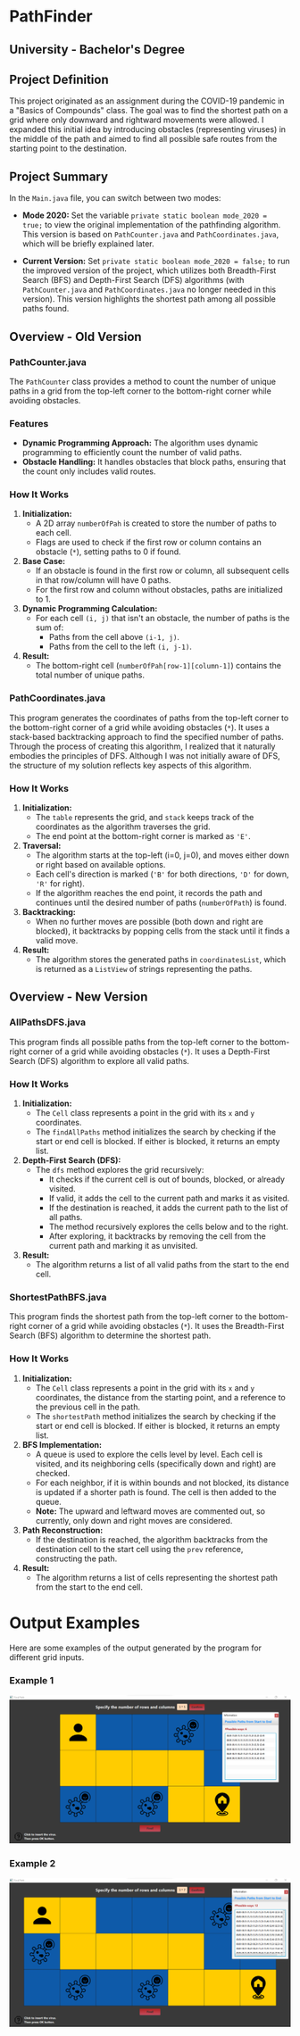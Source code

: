 # PathFinder

## University - Bachelor's Degree

## Project Definition

This project originated as an assignment during the COVID-19 pandemic in a "Basics of Compounds" class. The goal was to find the shortest path on a grid where only downward and rightward movements were allowed. I expanded this initial idea by introducing obstacles (representing viruses) in the middle of the path and aimed to find all possible safe routes from the starting point to the destination.

## Project Summary

In the `Main.java` file, you can switch between two modes:
- **Mode 2020:** Set the variable `private static boolean mode_2020 = true;` to view the original implementation of the pathfinding algorithm. This version is based on `PathCounter.java` and `PathCoordinates.java`, which will be briefly explained later.
  
- **Current Version:** Set `private static boolean mode_2020 = false;` to run the improved version of the project, which utilizes both Breadth-First Search (BFS) and Depth-First Search (DFS) algorithms (with `PathCounter.java` and `PathCoordinates.java` no longer needed in this version). This version highlights the shortest path among all possible paths found.

## Overview - Old Version

### PathCounter.java

The `PathCounter` class provides a method to count the number of unique paths in a grid from the top-left corner to the bottom-right corner while avoiding obstacles.

### Features
- **Dynamic Programming Approach:** The algorithm uses dynamic programming to efficiently count the number of valid paths.
- **Obstacle Handling:** It handles obstacles that block paths, ensuring that the count only includes valid routes.

### How It Works
1. **Initialization:**
   - A 2D array `numberOfPah` is created to store the number of paths to each cell.
   - Flags are used to check if the first row or column contains an obstacle (`*`), setting paths to 0 if found.
2. **Base Case:**
   - If an obstacle is found in the first row or column, all subsequent cells in that row/column will have 0 paths.
   - For the first row and column without obstacles, paths are initialized to 1.
3. **Dynamic Programming Calculation:**
   - For each cell `(i, j)` that isn't an obstacle, the number of paths is the sum of:
     - Paths from the cell above `(i-1, j)`.
     - Paths from the cell to the left `(i, j-1)`.
4. **Result:**
   - The bottom-right cell (`numberOfPah[row-1][column-1]`) contains the total number of unique paths.

### PathCoordinates.java

This program generates the coordinates of paths from the top-left corner to the bottom-right corner of a grid while avoiding obstacles (`*`). It uses a stack-based backtracking approach to find the specified number of paths. Through the process of creating this algorithm, I realized that it naturally embodies the principles of DFS. Although I was not initially aware of DFS, the structure of my solution reflects key aspects of this algorithm.

### How It Works
1. **Initialization:**
   - The `table` represents the grid, and `stack` keeps track of the coordinates as the algorithm traverses the grid.
   - The end point at the bottom-right corner is marked as `'E'`.
2. **Traversal:**
   - The algorithm starts at the top-left (i=0, j=0), and moves either down or right based on available options.
   - Each cell's direction is marked (`'B'` for both directions, `'D'` for down, `'R'` for right).
   - If the algorithm reaches the end point, it records the path and continues until the desired number of paths (`numberOfPath`) is found.
3. **Backtracking:**
   - When no further moves are possible (both down and right are blocked), it backtracks by popping cells from the stack until it finds a valid move.
4. **Result:**
   - The algorithm stores the generated paths in `coordinatesList`, which is returned as a `ListView` of strings representing the paths.

## Overview - New Version

### AllPathsDFS.java

This program finds all possible paths from the top-left corner to the bottom-right corner of a grid while avoiding obstacles (`*`). It uses a Depth-First Search (DFS) algorithm to explore all valid paths.

### How It Works
1. **Initialization:**
   - The `Cell` class represents a point in the grid with its `x` and `y` coordinates.
   - The `findAllPaths` method initializes the search by checking if the start or end cell is blocked. If either is blocked, it returns an empty list.
2. **Depth-First Search (DFS):**
   - The `dfs` method explores the grid recursively:
     - It checks if the current cell is out of bounds, blocked, or already visited.
     - If valid, it adds the cell to the current path and marks it as visited.
     - If the destination is reached, it adds the current path to the list of all paths.
     - The method recursively explores the cells below and to the right.
     - After exploring, it backtracks by removing the cell from the current path and marking it as unvisited.
3. **Result:**
   - The algorithm returns a list of all valid paths from the start to the end cell.

### ShortestPathBFS.java

This program finds the shortest path from the top-left corner to the bottom-right corner of a grid while avoiding obstacles (`*`). It uses the Breadth-First Search (BFS) algorithm to determine the shortest path.

### How It Works
1. **Initialization:**
   - The `Cell` class represents a point in the grid with its `x` and `y` coordinates, the distance from the starting point, and a reference to the previous cell in the path.
   - The `shortestPath` method initializes the search by checking if the start or end cell is blocked. If either is blocked, it returns an empty list.
2. **BFS Implementation:**
   - A queue is used to explore the cells level by level. Each cell is visited, and its neighboring cells (specifically down and right) are checked.
   - For each neighbor, if it is within bounds and not blocked, its distance is updated if a shorter path is found. The cell is then added to the queue.
   - **Note:** The upward and leftward moves are commented out, so currently, only down and right moves are considered.
3. **Path Reconstruction:**
   - If the destination is reached, the algorithm backtracks from the destination cell to the start cell using the `prev` reference, constructing the path.
4. **Result:**
   - The algorithm returns a list of cells representing the shortest path from the start to the end cell.

# Output Examples

Here are some examples of the output generated by the program for different grid inputs.

### Example 1
![Example 1 Output](pics/outputExample1.png)

### Example 2
![Example 2 Output](pics/outputExample2.png)
